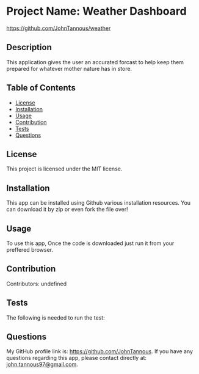 # Project Name: Weather Dashboard
https://github.com/JohnTannous/weather
## Description
This application gives the user an accurated forcast to help keep them prepared for whatever mother nature has in store.
## Table of Contents
  
* [License](#license)
* [Installation](#installation)
* [Usage](#usage)
* [Contribution](#contribution)
* [Tests](#tests)
* [Questions](#questions)
  
## License
This project is licensed under the MIT license. 
  
## Installation
This app can be installed using Github various installation resources. You can download it by zip or even fork the file over!
  
## Usage
  To use this app, Once the code is downloaded just run it from your preffered browser.
## Contribution
  ​Contributors: undefined
## Tests
  The following is needed to run the test: 
## Questions
  My GitHub profile link is: https://github.com/JohnTannous.
  If you have any questions regarding this app, please contact directly at: john.tannous97@gmail.com.
  